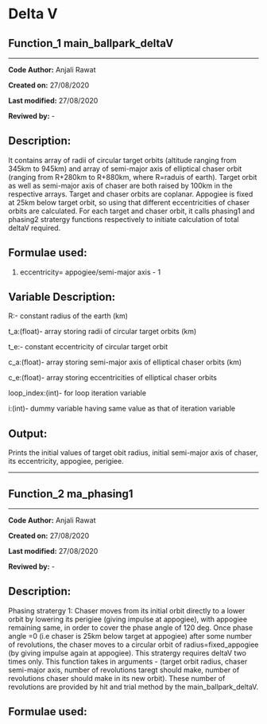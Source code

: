 # Delta V

## Function_1 main_ballpark_deltaV
-----

**Code Author:** Anjali Rawat

**Created on:** 27/08/2020

**Last modified:** 27/08/2020

**Reviwed by:** -

**Description:**
----
It contains array of radii of circular target orbits (altitude ranging from 345km to 945km) and array of semi-major axis of elliptical chaser orbit (ranging from R+280km to R+880km, where R=raduis of earth). Target orbit as well as semi-major axis of chaser are both raised by 100km in the respective arrays. Target and chaser orbits are coplanar. Appogiee is fixed at 25km below target orbit, so using that different eccentricities of chaser orbits are calculated. For each target and chaser orbit, it calls phasing1 and phasing2 stratergy functions respectively to initiate calculation of total deltaV required.

**Formulae used:** 
----

1. eccentricity= appogiee/semi-major axis - 1


**Variable Description:**
----
R:- constant radius of the earth (km)

t_a:(float)- array storing radii of circular target orbits (km)

t_e:- constant eccentricity of circular target orbit

c_a:(float)- array storing semi-major axis of elliptical chaser orbits (km)

c_e:(float)- array storing eccentricities of elliptical chaser orbits 

loop_index:(int)- for loop iteration variable

i:(int)- dummy variable having same value as that of iteration variable


**Output:**
----
Prints the initial values of target obit radius, initial semi-major axis of chaser, its eccentricity, appogiee, perigiee.

----
## Function_2  ma_phasing1
----
**Code Author:** Anjali Rawat

**Created on:** 27/08/2020

**Last modified:** 27/08/2020

**Reviwed by:** -

**Description:**
----
Phasing stratergy 1: Chaser moves from its initial orbit directly to a lower orbit by lowering its perigiee (giving impulse at appogiee), with appogiee remaining same, in order to cover the phase angle of 120 deg. Once phase angle =0 (i.e chaser is 25km below target at appogiee) after some number of revolutions, the chaser moves to a circular orbit of radius=fixed_appogiee (by giving impulse again at appogiee). This stratergy requires deltaV two times only.
This function takes in arguments - (target orbit radius, chaser semi-major axis, number of revolutions taregt should make, number of revolutions chaser should make in its new orbit). These number of revolutions are provided by hit and trial method by the main_ballpark_deltaV. 

**Formulae used:**
----
